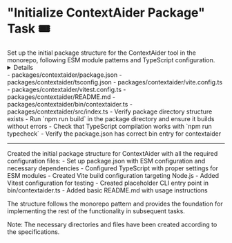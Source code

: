 # "Initialize ContextAider Package" Task 🎟️

<Description>
Set up the initial package structure for the ContextAider tool in the monorepo, following ESM module patterns and TypeScript configuration.
</Description>

<Details>
Create the package directory structure in `/packages/contextaider` with necessary configuration files:
- Set up package.json with proper dependencies and scripts
- Configure TypeScript (tsconfig.json)
- Set up build configuration (vite.config.ts)
- Create test configuration (vitest.config.ts)
- Initialize basic directory structure (bin, src, tests)
- Create README.md with basic project information

This task lays the foundation for the entire ContextAider project. All files should be configured for ESM modules with Node.js 18+ compatibility.
</Details>

<Files>
- packages/contextaider/package.json
- packages/contextaider/tsconfig.json
- packages/contextaider/vite.config.ts
- packages/contextaider/vitest.config.ts
- packages/contextaider/README.md
- packages/contextaider/bin/contextaider.ts
- packages/contextaider/src/index.ts
</Files>

<Tests>
- Verify package directory structure exists
- Run `npm run build` in the package directory and ensure it builds without errors
- Check that TypeScript compilation works with `npm run typecheck`
- Verify the package.json has correct bin entry for contextaider
</Tests>

---

<Results>
Created the initial package structure for ContextAider with all the required configuration files:
- Set up package.json with ESM configuration and necessary dependencies
- Configured TypeScript with proper settings for ESM modules
- Created Vite build configuration targeting Node.js
- Added Vitest configuration for testing
- Created placeholder CLI entry point in bin/contextaider.ts
- Added basic README.md with usage instructions

The structure follows the monorepo pattern and provides the foundation for implementing the rest of the functionality in subsequent tasks.

Note: The necessary directories and files have been created according to the specifications.
</Results>
